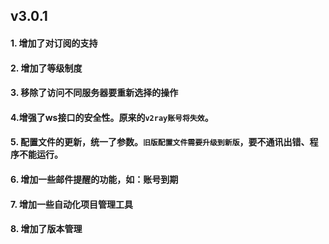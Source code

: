 

## v3.0.1

#### 1. 增加了对订阅的支持

#### 2. 增加了等级制度

#### 3. 移除了访问不同服务器要重新选择的操作

#### 4.增强了ws接口的安全性。原来的`v2ray账号将失效`。

#### 5. 配置文件的更新，统一了参数。`旧版配置文件需要升级到新版`，要不通讯出错、程序不能运行。

#### 6. 增加一些邮件提醒的功能，如：账号到期

#### 7. 增加一些自动化项目管理工具

#### 8. 增加了版本管理

